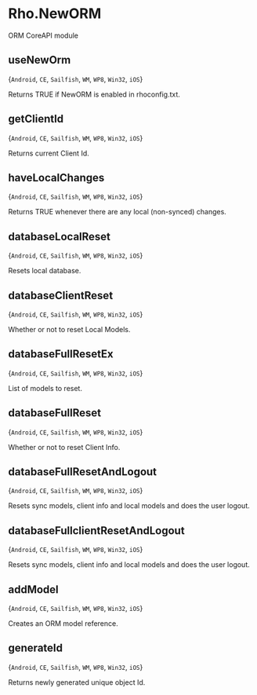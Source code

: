 # Rho.NewORMORM CoreAPI module## useNewOrm{`Android`, `CE`, `Sailfish`, `WM`, `WP8`, `Win32`, `iOS`}Returns TRUE if NewORM is enabled in rhoconfig.txt.## getClientId{`Android`, `CE`, `Sailfish`, `WM`, `WP8`, `Win32`, `iOS`}Returns current Client Id.## haveLocalChanges{`Android`, `CE`, `Sailfish`, `WM`, `WP8`, `Win32`, `iOS`}Returns TRUE whenever there are any local (non-synced) changes.## databaseLocalReset{`Android`, `CE`, `Sailfish`, `WM`, `WP8`, `Win32`, `iOS`}Resets local database.## databaseClientReset{`Android`, `CE`, `Sailfish`, `WM`, `WP8`, `Win32`, `iOS`}Whether or not to reset Local Models.## databaseFullResetEx{`Android`, `CE`, `Sailfish`, `WM`, `WP8`, `Win32`, `iOS`}List of models to reset.## databaseFullReset{`Android`, `CE`, `Sailfish`, `WM`, `WP8`, `Win32`, `iOS`}Whether or not to reset Client Info.## databaseFullResetAndLogout{`Android`, `CE`, `Sailfish`, `WM`, `WP8`, `Win32`, `iOS`}Resets sync models, client info and local models and does the user logout.## databaseFullclientResetAndLogout{`Android`, `CE`, `Sailfish`, `WM`, `WP8`, `Win32`, `iOS`}Resets sync models, client info and local models and does the user logout.## addModel{`Android`, `CE`, `Sailfish`, `WM`, `WP8`, `Win32`, `iOS`}Creates an ORM model reference.## generateId{`Android`, `CE`, `Sailfish`, `WM`, `WP8`, `Win32`, `iOS`}Returns newly generated unique object Id.